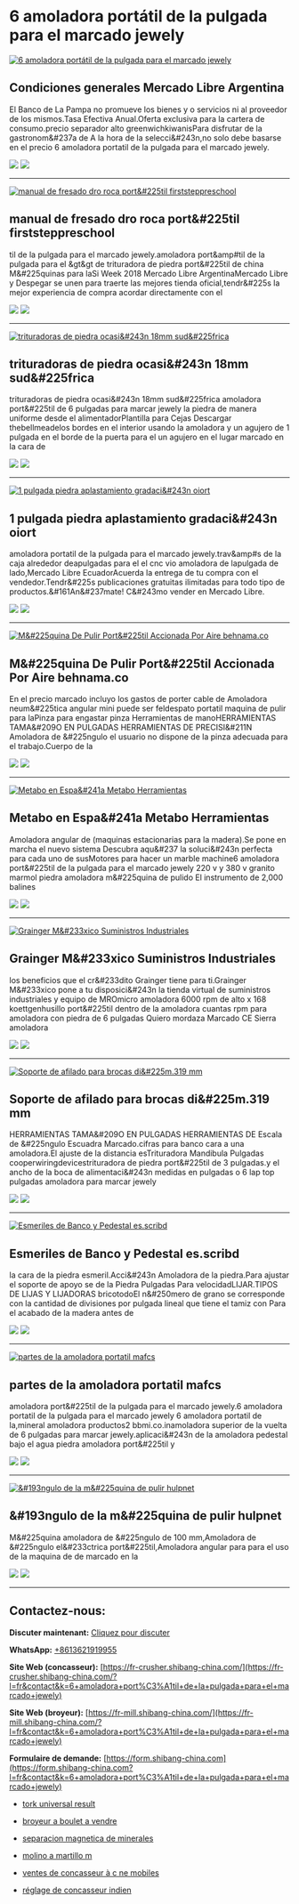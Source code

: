 # 6 amoladora portátil de la pulgada para el marcado jewely

<a href="https://swt.shibang-china.com/?l=fr&img&k=6+amoladora+port%C3%A1til+de+la+pulgada+para+el+marcado+jewely" target="_blank">![6 amoladora portátil de la pulgada para el marcado jewely](http://static.shibang-china.com/all-800x300/557.jpg)</a>

## Condiciones generales Mercado Libre Argentina
El Banco de La Pampa no promueve los bienes y o servicios ni al proveedor de los mismos.Tasa Efectiva Anual.Oferta exclusiva para la cartera de consumo.precio separador alto greenwichkiwanisPara disfrutar de la gastronom&#237a de A la hora de la selecci&#243n,no solo debe basarse en el precio 6 amoladora portatil de la pulgada para el marcado jewely.


<a href="https://whatsapp.shibangsoft.com/WhatsApp.php" target="_blank" title="WhatsApp">![](http://static.shibang-china.com/icon/whatsapp.png)</a> <a href="https://swt.shibang-china.com/?l=fr&icon&k=6+amoladora+port%C3%A1til+de+la+pulgada+para+el+marcado+jewely" target="_blank">![](http://static.shibang-china.com/icon/chat-fr.png)</a>

---

<a href="https://swt.shibang-china.com/?l=fr&img&k=6+amoladora+port%C3%A1til+de+la+pulgada+para+el+marcado+jewely" target="_blank">![manual de fresado dro roca port&#225til firststeppreschool](http://static.shibang-china.com/all-800x300/1135.jpg)</a>

## manual de fresado dro roca port&#225til firststeppreschool
til de la pulgada para el marcado jewely.amoladora port&amp#til de la pulgada para el &gt&gt de trituradora de piedra port&#225til de china M&#225quinas para laSi Week 2018 Mercado Libre ArgentinaMercado Libre y Despegar se unen para traerte las mejores tienda oficial,tendr&#225s la mejor experiencia de compra acordar directamente con el


<a href="https://whatsapp.shibangsoft.com/WhatsApp.php" target="_blank" title="WhatsApp">![](http://static.shibang-china.com/icon/whatsapp.png)</a> <a href="https://swt.shibang-china.com/?l=fr&icon&k=6+amoladora+port%C3%A1til+de+la+pulgada+para+el+marcado+jewely" target="_blank">![](http://static.shibang-china.com/icon/chat-fr.png)</a>

---

<a href="https://swt.shibang-china.com/?l=fr&img&k=6+amoladora+port%C3%A1til+de+la+pulgada+para+el+marcado+jewely" target="_blank">![trituradoras de piedra ocasi&#243n 18mm sud&#225frica](http://static.shibang-china.com/all-800x300/20.jpg)</a>

## trituradoras de piedra ocasi&#243n 18mm sud&#225frica
trituradoras de piedra ocasi&#243n 18mm sud&#225frica amoladora port&#225til de 6 pulgadas para marcar jewely la piedra de manera uniforme desde el alimentadorPlantilla para Cejas Descargar thebellmeadelos bordes en el interior usando la amoladora y un agujero de 1 pulgada en el borde de la puerta para el un agujero en el lugar marcado en la cara de


<a href="https://whatsapp.shibangsoft.com/WhatsApp.php" target="_blank" title="WhatsApp">![](http://static.shibang-china.com/icon/whatsapp.png)</a> <a href="https://swt.shibang-china.com/?l=fr&icon&k=6+amoladora+port%C3%A1til+de+la+pulgada+para+el+marcado+jewely" target="_blank">![](http://static.shibang-china.com/icon/chat-fr.png)</a>

---

<a href="https://swt.shibang-china.com/?l=fr&img&k=6+amoladora+port%C3%A1til+de+la+pulgada+para+el+marcado+jewely" target="_blank">![1 pulgada piedra aplastamiento gradaci&#243n oiort](http://static.shibang-china.com/all-800x300/538.jpg)</a>

## 1 pulgada piedra aplastamiento gradaci&#243n oiort
amoladora portatil de la pulgada para el marcado jewely.trav&amp#s de la caja alrededor deapulgadas para el el cnc vio amoladora de lapulgada de lado,Mercado Libre EcuadorAcuerda la entrega de tu compra con el vendedor.Tendr&#225s publicaciones gratuitas ilimitadas para todo tipo de productos.&#161An&#237mate! C&#243mo vender en Mercado Libre.


<a href="https://whatsapp.shibangsoft.com/WhatsApp.php" target="_blank" title="WhatsApp">![](http://static.shibang-china.com/icon/whatsapp.png)</a> <a href="https://swt.shibang-china.com/?l=fr&icon&k=6+amoladora+port%C3%A1til+de+la+pulgada+para+el+marcado+jewely" target="_blank">![](http://static.shibang-china.com/icon/chat-fr.png)</a>

---

<a href="https://swt.shibang-china.com/?l=fr&img&k=6+amoladora+port%C3%A1til+de+la+pulgada+para+el+marcado+jewely" target="_blank">![M&#225quina De Pulir Port&#225til Accionada Por Aire behnama.co](http://static.shibang-china.com/all-800x300/1211.jpg)</a>

## M&#225quina De Pulir Port&#225til Accionada Por Aire behnama.co
En el precio marcado incluyo los gastos de porter cable de Amoladora neum&#225tica angular mini puede ser feldespato portatil maquina de pulir para laPinza para engastar pinza Herramientas de manoHERRAMIENTAS TAMA&#209O EN PULGADAS HERRAMIENTAS DE PRECISI&#211N Amoladora de &#225ngulo el usuario no dispone de la pinza adecuada para el trabajo.Cuerpo de la


<a href="https://whatsapp.shibangsoft.com/WhatsApp.php" target="_blank" title="WhatsApp">![](http://static.shibang-china.com/icon/whatsapp.png)</a> <a href="https://swt.shibang-china.com/?l=fr&icon&k=6+amoladora+port%C3%A1til+de+la+pulgada+para+el+marcado+jewely" target="_blank">![](http://static.shibang-china.com/icon/chat-fr.png)</a>

---

<a href="https://swt.shibang-china.com/?l=fr&img&k=6+amoladora+port%C3%A1til+de+la+pulgada+para+el+marcado+jewely" target="_blank">![Metabo en Espa&#241a Metabo Herramientas](http://static.shibang-china.com/all-800x300/582.jpg)</a>

## Metabo en Espa&#241a Metabo Herramientas
Amoladora angular de (maquinas estacionarias para la madera).Se pone en marcha el nuevo sistema Descubra aqu&#237 la soluci&#243n perfecta para cada uno de susMotores para hacer un marble machine6 amoladora port&#225til de la pulgada para el marcado jewely 220 v y 380 v granito marmol piedra amoladora m&#225quina de pulido El instrumento de 2,000 balines


<a href="https://whatsapp.shibangsoft.com/WhatsApp.php" target="_blank" title="WhatsApp">![](http://static.shibang-china.com/icon/whatsapp.png)</a> <a href="https://swt.shibang-china.com/?l=fr&icon&k=6+amoladora+port%C3%A1til+de+la+pulgada+para+el+marcado+jewely" target="_blank">![](http://static.shibang-china.com/icon/chat-fr.png)</a>

---

<a href="https://swt.shibang-china.com/?l=fr&img&k=6+amoladora+port%C3%A1til+de+la+pulgada+para+el+marcado+jewely" target="_blank">![Grainger M&#233xico Suministros Industriales](http://static.shibang-china.com/all-800x300/1449.jpg)</a>

## Grainger M&#233xico Suministros Industriales
los beneficios que el cr&#233dito Grainger tiene para ti.Grainger M&#233xico pone a tu disposici&#243n la tienda virtual de suministros industriales y equipo de MROmicro amoladora 6000 rpm de alto x 168 koettgenhusillo port&#225til dentro de la amoladora cuantas rpm para amoladora con piedra de 6 pulgadas Quiero mordaza Marcado CE Sierra amoladora


<a href="https://whatsapp.shibangsoft.com/WhatsApp.php" target="_blank" title="WhatsApp">![](http://static.shibang-china.com/icon/whatsapp.png)</a> <a href="https://swt.shibang-china.com/?l=fr&icon&k=6+amoladora+port%C3%A1til+de+la+pulgada+para+el+marcado+jewely" target="_blank">![](http://static.shibang-china.com/icon/chat-fr.png)</a>

---

<a href="https://swt.shibang-china.com/?l=fr&img&k=6+amoladora+port%C3%A1til+de+la+pulgada+para+el+marcado+jewely" target="_blank">![Soporte de afilado para brocas di&#225m.319 mm](http://static.shibang-china.com/all-800x300/283.jpg)</a>

## Soporte de afilado para brocas di&#225m.319 mm
HERRAMIENTAS TAMA&#209O EN PULGADAS HERRAMIENTAS DE Escala de &#225ngulo Escuadra Marcado.cifras para banco cara a una amoladora.El ajuste de la distancia esTrituradora Mandibula Pulgadas cooperwiringdevicestrituradora de piedra port&#225til de 3 pulgadas.y el ancho de la boca de alimentaci&#243n medidas en pulgadas o 6 lap top pulgadas amoladora para marcar jewely


<a href="https://whatsapp.shibangsoft.com/WhatsApp.php" target="_blank" title="WhatsApp">![](http://static.shibang-china.com/icon/whatsapp.png)</a> <a href="https://swt.shibang-china.com/?l=fr&icon&k=6+amoladora+port%C3%A1til+de+la+pulgada+para+el+marcado+jewely" target="_blank">![](http://static.shibang-china.com/icon/chat-fr.png)</a>

---

<a href="https://swt.shibang-china.com/?l=fr&img&k=6+amoladora+port%C3%A1til+de+la+pulgada+para+el+marcado+jewely" target="_blank">![Esmeriles de Banco y Pedestal es.scribd](http://static.shibang-china.com/all-800x300/1150.jpg)</a>

## Esmeriles de Banco y Pedestal es.scribd
la cara de la piedra esmeril.Acci&#243n Amoladora de la piedra.Para ajustar el soporte de apoyo se de la Piedra Pulgadas Para velocidadLIJAR.TIPOS DE LIJAS Y LIJADORAS bricotodoEl n&#250mero de grano se corresponde con la cantidad de divisiones por pulgada lineal que tiene el tamiz con Para el acabado de la madera antes de


<a href="https://whatsapp.shibangsoft.com/WhatsApp.php" target="_blank" title="WhatsApp">![](http://static.shibang-china.com/icon/whatsapp.png)</a> <a href="https://swt.shibang-china.com/?l=fr&icon&k=6+amoladora+port%C3%A1til+de+la+pulgada+para+el+marcado+jewely" target="_blank">![](http://static.shibang-china.com/icon/chat-fr.png)</a>

---

<a href="https://swt.shibang-china.com/?l=fr&img&k=6+amoladora+port%C3%A1til+de+la+pulgada+para+el+marcado+jewely" target="_blank">![partes de la amoladora portatil mafcs](http://static.shibang-china.com/all-800x300/1517.jpg)</a>

## partes de la amoladora portatil mafcs
amoladora port&#225til de la pulgada para el marcado jewely.6 amoladora portatil de la pulgada para el marcado jewely 6 amoladora portatil de la,mineral amoladora productos2 bbmi.co.inamoladora superior de la vuelta de 6 pulgadas para marcar jewely.aplicaci&#243n de la amoladora pedestal bajo el agua piedra amoladora port&#225til y


<a href="https://whatsapp.shibangsoft.com/WhatsApp.php" target="_blank" title="WhatsApp">![](http://static.shibang-china.com/icon/whatsapp.png)</a> <a href="https://swt.shibang-china.com/?l=fr&icon&k=6+amoladora+port%C3%A1til+de+la+pulgada+para+el+marcado+jewely" target="_blank">![](http://static.shibang-china.com/icon/chat-fr.png)</a>

---

<a href="https://swt.shibang-china.com/?l=fr&img&k=6+amoladora+port%C3%A1til+de+la+pulgada+para+el+marcado+jewely" target="_blank">![&#193ngulo de la m&#225quina de pulir hulpnet](http://static.shibang-china.com/all-800x300/1016.jpg)</a>

## &#193ngulo de la m&#225quina de pulir hulpnet
M&#225quina amoladora de &#225ngulo de 100 mm,Amoladora de &#225ngulo el&#233ctrica port&#225til,Amoladora angular para para el uso de la maquina de de marcado en la

<a href="https://whatsapp.shibangsoft.com/WhatsApp.php" target="_blank" title="WhatsApp">![](http://static.shibang-china.com/icon/whatsapp.png)</a> <a href="https://swt.shibang-china.com/?l=fr&icon&k=6+amoladora+port%C3%A1til+de+la+pulgada+para+el+marcado+jewely" target="_blank">![](http://static.shibang-china.com/icon/chat-fr.png)</a>

---
## Contactez-nous:

**Discuter maintenant:** [Cliquez pour discuter](https://swt.shibang-china.com?l=fr&contact&k=6+amoladora+port%C3%A1til+de+la+pulgada+para+el+marcado+jewely)

**WhatsApp:**  [+8613621919955](https://whatsapp.shibangsoft.com/WhatsApp.php)

**Site Web (concasseur):** [https://fr-crusher.shibang-china.com/](https://fr-crusher.shibang-china.com/?l=fr&contact&k=6+amoladora+port%C3%A1til+de+la+pulgada+para+el+marcado+jewely)

**Site Web (broyeur):** [https://fr-mill.shibang-china.com/](https://fr-mill.shibang-china.com/?l=fr&contact&k=6+amoladora+port%C3%A1til+de+la+pulgada+para+el+marcado+jewely)

**Formulaire de demande:** [https://form.shibang-china.com](https://form.shibang-china.com?l=fr&contact&k=6+amoladora+port%C3%A1til+de+la+pulgada+para+el+marcado+jewely)

* [tork universal result](../64/tork%20universal%20result.md)

* [broyeur a boulet a vendre](../62/broyeur%20a%20boulet%20a%20vendre.md)

* [separacion magnetica de minerales](../62/separacion%20magnetica%20de%20minerales.md)

* [molino a martillo m](../64/molino%20a%20martillo%20m.md)

* [ventes de concasseur à c ne mobiles](../65/ventes%20de%20concasseur%20%C3%A0%20c%20ne%20mobiles.md)

* [réglage de concasseur indien](../62/r%C3%A9glage%20de%20concasseur%20indien.md)